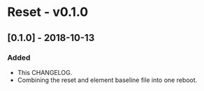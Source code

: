 # Reset - v0.1.0

## [0.1.0] - 2018-10-13

### Added
- This CHANGELOG.
- Combining the reset and element baseline file into one reboot.
